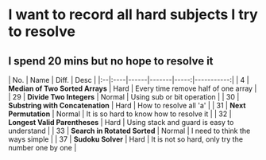 # I want to record all hard subjects I try to resolve

## I spend 20 mins but no hope to resolve it

| No. | Name | Diff. | Desc |
|:--|:----|------|-------|-----:|-----------:|
| 4 | **Median of Two Sorted Arrays** | Hard | Every time remove half of one array |
| 29 | **Divide Two Integers** | Normal | Using sub or bit operation |
| 30 | **Substring with Concatenation** | Hard | How to resolve all 'a' |
| 31 | **Next Permutation** | Normal | It is so hard to know how to resolve it |
| 32 | **Longest Valid Parentheses** | Hard | Using stack and guard is easy to understand |
| 33 | **Search in Rotated Sorted** | Normal | I need to think the ways simple |
| 37 | **Sudoku Solver** | Hard | It is not so hard, only try the number one by one |

